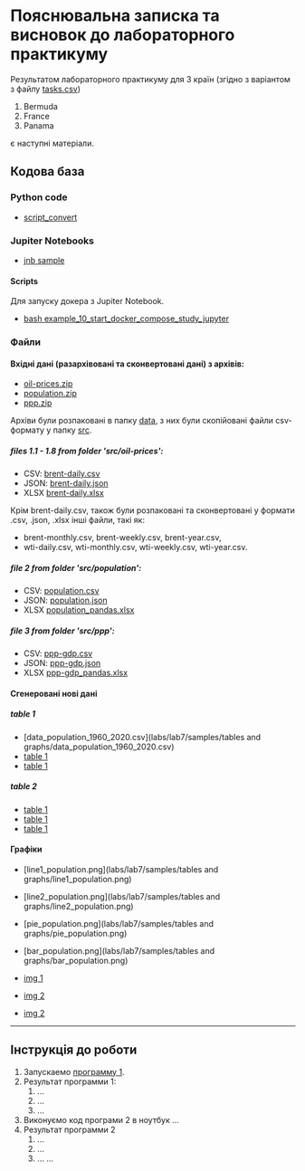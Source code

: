# Пояснювальна записка та висновок до лабораторного практикуму

Результатом лабораторного практикуму для 3 країн (згідно з варіантом з файлу [tasks.csv](labs/lab7/tasks.csv))

1. Bermuda
2. France
3. Panama

є наступні матеріали.

## Кодова база

### Python code

- [script_convert](labs/lab7/samples/script_convert.py)


### Jupiter Notebooks

- [jnb sample](labs/lab7/samples/sample.ipynb)


#### Scripts
Для запуску докера з Jupiter Notebook.
- [bash example_10_start_docker_compose_study_jupyter](labs/lab7/example_10_start_docker_compose_study_jupyter.sh)


### Файли

#### Вхідні дані (разархівовані та сконвертовані дані) з архівів:

- [oil-prices.zip](labs/lab7/datasets/oil-prices.zip)
- [population.zip](labs/lab7/datasets/population.zip)
- [ppp.zip](labs/lab7/datasets/ppp.zip)

Архіви були розпаковані в папку [data](labs/lab7/data/), з них були скопійовані файли csv-формату у папку [src](labs/lab7/src/).

##### files 1.1 - 1.8 from folder 'src/oil-prices':

- CSV: [brent-daily.csv](labs/lab7/src/oil-prices/brent-daily.csv)
- JSON: [brent-daily.json](labs/lab7/src/oil-prices/brent-daily.json)
- XLSX [brent-daily.xlsx](labs/lab7/src/oil-prices/brent-daily_pandas.xlsx)

Крім brent-daily.csv, також були розпаковані та сконвертовані у формати .csv, .json, .xlsx інші файли, такі як: 
- brent-monthly.csv, brent-weekly.csv, brent-year.csv, 
- wti-daily.csv, wti-monthly.csv, wti-weekly.csv, wti-year.csv.

##### file 2 from folder 'src/population':

- CSV: [population.csv](labs/lab7/src/population/population.csv)
- JSON: [population.json](labs/lab7/src/population/population.json)
- XLSX [population_pandas.xlsx](labs/lab7/src/population/population_pandas.xlsx)

##### file 3 from folder 'src/ppp':

- CSV: [ppp-gdp.csv](labs/lab7/src/ppp/ppp-gdp.csv)
- JSON: [ppp-gdp.json](labs/lab7/src/ppp/ppp-gdp.json)
- XLSX [ppp-gdp_pandas.xlsx](labs/lab7/src/ppp/ppp-gdp_pandas.xlsx)

#### Сгенеровані нові дані

##### table 1 

- [data_population_1960_2020.csv](labs/lab7/samples/tables and graphs/data_population_1960_2020.csv)
- [table 1](data/file1link1.xlsx)
- [table 1](data/file1link1.json)

##### table 2

- [table 1](data/file1link1.csv)
- [table 1](data/file1link1.xlsx)
- [table 1](data/file1link1.json)

#### Графіки
- [line1_population.png](labs/lab7/samples/tables and graphs/line1_population.png)
- [line2_population.png](labs/lab7/samples/tables and graphs/line2_population.png)
- [pie_population.png](labs/lab7/samples/tables and graphs/pie_population.png)
- [bar_population.png](labs/lab7/samples/tables and graphs/bar_population.png)

- [img 1](src/file1link1.jnb)
- [img 2](img/file1link2.png)
- [img 2](img/file1link2.jpg)

---

## Інструкція до роботи

1. Запускаемо [программу 1](src/hello_world.py).
2. Результат программи 1:
    1. ...
    2. ...
    3. ...
3. Виконуємо код програми 2 в ноутбук ...
4. Результат программи 2
    1. ...
    2. ...
    3. ...
       ...

